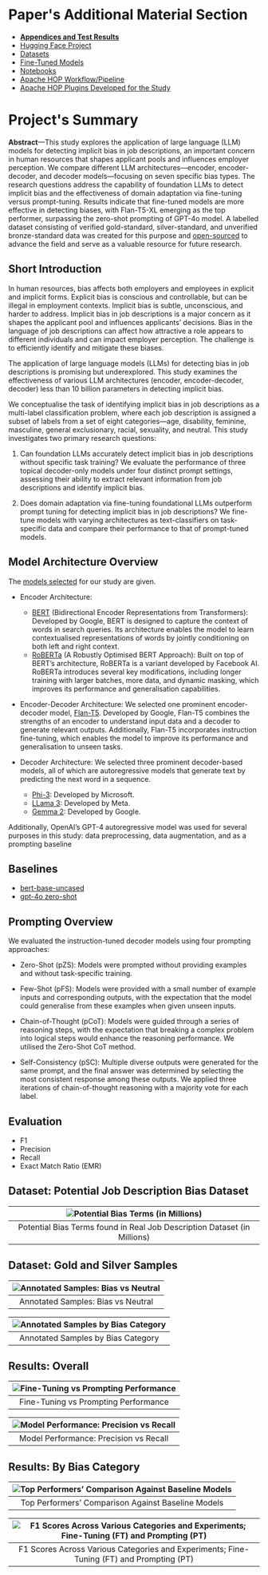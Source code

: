 # Paper's Additional Material Section
- [**Appendices and Test Results**](https://github.com/2024-mcm-everitt-ryan/appendices/blob/main/appendices.pdf)
- [Hugging Face Project](https://huggingface.co/2024-mcm-everitt-ryan)
- [Datasets](https://huggingface.co/?activityType=update-dataset&feedType=org&entity=2024-mcm-everitt-ryan)
- [Fine-Tuned Models](https://huggingface.co/?activityType=update-model&feedType=org&entity=2024-mcm-everitt-ryan)
- [Notebooks](https://github.com/2024-mcm-everitt-ryan/notebooks)
- [Apache HOP Workflow/Pipeline](https://github.com/2024-mcm-everitt-ryan/hop-pipeline)
- [Apache HOP Plugins Developed for the Study](https://github.com/2024-mcm-everitt-ryan/hop-plugins/tree/main/plugin-code)

# Project's Summary

**Abstract**—This study explores the application of large language (LLM) models for detecting implicit bias in job descriptions, an important concern in human resources that shapes applicant pools and influences employer perception.
We compare different LLM architectures—encoder, encoder-decoder, and decoder models—focusing on seven specific bias types. 
The research questions address the capability of foundation LLMs to detect implicit bias and the effectiveness of domain adaptation via fine-tuning versus prompt-tuning.
Results indicate that fine-tuned models are more effective in detecting biases, with Flan-T5-XL emerging as the top performer, surpassing the zero-shot prompting of GPT-4o model.
A labelled dataset consisting of verified gold-standard, silver-standard, and unverified bronze-standard data was created for this purpose and [open-sourced](https://huggingface.co/datasets/2024-mcm-everitt-ryan/benchmark) to advance the field and serve as a valuable resource for future research.

## Short Introduction
In human resources, bias affects both employers and employees in explicit and implicit forms. Explicit bias is
conscious and controllable, but can be illegal in employment
contexts. Implicit bias is subtle, unconscious, and harder to
address. Implicit bias in job descriptions is a major
concern as it shapes the applicant pool and influences applicants’ decisions. Bias in the language of job descriptions can
affect how attractive a role appears to different individuals and
can impact employer perception. The challenge is to efficiently
identify and mitigate these biases.


The application of large language models (LLMs) for detecting bias in job descriptions is promising but underexplored.
This study examines the effectiveness of various LLM architectures (encoder, encoder-decoder, decoder) less than 10 billion parameters in detecting implicit
bias.


We conceptualise the task of identifying implicit bias in
job descriptions as a multi-label classification problem, where
each job description is assigned a subset of labels from a
set of eight categories—age, disability, feminine, masculine,
general exclusionary, racial, sexuality, and neutral. This study
investigates two primary research questions:

1) Can foundation LLMs accurately detect implicit bias in
job descriptions without specific task training? We evaluate the performance of three topical decoder-only models
under four distinct prompt settings, assessing their ability
to extract relevant information from job descriptions and
identify implicit bias.

2) Does domain adaptation via fine-tuning foundational
LLMs outperform prompt tuning for detecting implicit
bias in job descriptions? We fine-tune models with varying architectures as text-classifiers on task-specific data
and compare their performance to that of prompt-tuned
models.

## Model Architecture Overview


The [models selected](https://huggingface.co/2024-mcm-everitt-ryan) for our study are given.

- Encoder Architecture:
  - [BERT](https://huggingface.co/collections/google/bert-release-64ff5e7a4be99045d1896dbc) (Bidirectional Encoder Representations from
Transformers): Developed by Google, BERT is designed
to capture the context of words in search queries. Its
architecture enables the model to learn contextualised
representations of words by jointly conditioning on both
left and right context.
  - [RoBERTa](https://huggingface.co/docs/transformers/en/model_doc/roberta) (A Robustly Optimised BERT Approach):
Built on top of BERT’s architecture, RoBERTa is a
variant developed by Facebook AI. RoBERTa introduces
several key modifications, including longer training with
larger batches, more data, and dynamic masking, which
improves its performance and generalisation capabilities.

- Encoder-Decoder Architecture: We selected one prominent encoder-decoder model, [Flan-T5](https://huggingface.co/collections/google/flan-t5-release-65005c39e3201fff885e22fb). Developed by Google,
Flan-T5 combines the strengths of an encoder to understand
input data and a decoder to generate relevant outputs. Additionally, Flan-T5 incorporates instruction fine-tuning, which
enables the model to improve its performance and generalisation to unseen tasks.

- Decoder Architecture: We selected three prominent
decoder-based models, all of which are autoregressive models
that generate text by predicting the next word in a sequence.
  - [Phi-3](https://huggingface.co/collections/microsoft/phi-3-6626e15e9585a200d2d761e3): Developed by Microsoft.
  - [LLama 3](https://huggingface.co/collections/meta-llama/meta-llama-3-66214712577ca38149ebb2b6): Developed by Meta.
  - [Gemma 2](https://huggingface.co/collections/google/gemma-2-release-667d6600fd5220e7b967f315): Developed by Google.

Additionally, OpenAI’s GPT-4 autoregressive model was
used for several purposes in this study: data preprocessing,
data augmentation, and as a prompting baseline

## Baselines
- [bert-base-uncased](https://huggingface.co/google-bert/bert-base-uncased)
- [gpt-4o zero-shot](https://platform.openai.com/docs/models/gpt-4o)

## Prompting Overview
We evaluated the instruction-tuned decoder
models using four prompting approaches:

- Zero-Shot (pZS): Models were prompted without providing examples and without task-specific training.

- Few-Shot (pFS): Models were provided with a small
number of example inputs and corresponding outputs,
with the expectation that the model could generalise from
these examples when given unseen inputs.

- Chain-of-Thought (pCoT): Models were guided through
a series of reasoning steps, with the expectation that
breaking a complex problem into logical steps would
enhance the reasoning performance. We utilised the
Zero-Shot CoT method.

- Self-Consistency (pSC): Multiple diverse outputs were
generated for the same prompt, and the final answer
was determined by selecting the most consistent response
among these outputs. We applied three iterations of
chain-of-thought reasoning with a majority vote for each
label.

## Evaluation
- F1
- Precision
- Recall
- Exact Match Ratio (EMR)

## Dataset: Potential Job Description Bias Dataset

|![Potential Bias Terms (in Millions)](https://huggingface.co/spaces/2024-mcm-everitt-ryan/README/resolve/main/03_potential-terms.png)|
|:--:|
|Potential Bias Terms found in Real Job Description Dataset (in Millions)|

## Dataset: Gold and Silver Samples

|![Annotated Samples: Bias vs Neutral](https://huggingface.co/spaces/2024-mcm-everitt-ryan/README/resolve/main/03_bias-vs-neutral.png)|
|:--:|
|Annotated Samples: Bias vs Neutral|


|![Annotated Samples by Bias Category](https://huggingface.co/spaces/2024-mcm-everitt-ryan/README/resolve/main/03_verified-real-vs-synthetics.png)|
|:--:|
|Annotated Samples by Bias Category|


## Results: Overall

|![Fine-Tuning vs Prompting Performance](https://huggingface.co/spaces/2024-mcm-everitt-ryan/README/resolve/main/05_ft_vs_prompt.png)|
|:--:|
|Fine-Tuning vs Prompting Performance|

|![Model Performance: Precision vs Recall](https://huggingface.co/spaces/2024-mcm-everitt-ryan/README/resolve/main/05_recall-vs-precision.png)|
|:--:|
|Model Performance: Precision vs Recall|

## Results: By Bias Category

|![Top Performers’ Comparison Against Baseline Models](https://huggingface.co/spaces/2024-mcm-everitt-ryan/README/resolve/main/05_labels-radar-chart.png)|
|:--:|
|Top Performers’ Comparison Against Baseline Models|


|![F1 Scores Across Various Categories and Experiments; Fine-Tuning (FT) and Prompting (PT)](https://huggingface.co/spaces/2024-mcm-everitt-ryan/README/resolve/main/08_label-boxplots.png)|
|:--:|
|F1 Scores Across Various Categories and Experiments; Fine-Tuning (FT) and Prompting (PT)|

